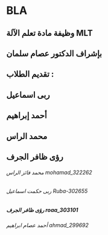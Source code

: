 # BLA
## وظيفة مادة تعلم الآلة MLT 
## بإشراف الدكتور عصام سلمان
## تقديم الطلاب :
 ## ربى اسماعيل
 ## أحمد إبراهيم   
 ## محمد الراس 
 ## رؤى ظافر الجرف
  ###### محمد فائز الراس mohamad_322262
  ###### ربى حكمت اسماعيل Ruba-302655
#####   رؤى ظافر الجرف roaa_303101
###### أحمد عصام ابراهيم   ahmad_299692


